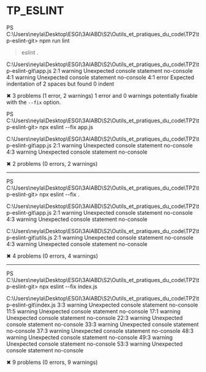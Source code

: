 # TP_ESLINT
PS C:\Users\neyla\Desktop\ESGI\3AIABD\S2\Outils_et_pratiques_du_code\TP2\tp-eslint-git> npm run lint

> eslint .


C:\Users\neyla\Desktop\ESGI\3AIABD\S2\Outils_et_pratiques_du_code\TP2\tp-eslint-git\app.js
  2:1  warning  Unexpected console statement                  no-console
  4:1  warning  Unexpected console statement                  no-console
  4:1  error    Expected indentation of 2 spaces but found 0  indent   

✖ 3 problems (1 error, 2 warnings)
  1 error and 0 warnings potentially fixable with the `--fix` option.

PS C:\Users\neyla\Desktop\ESGI\3AIABD\S2\Outils_et_pratiques_du_code\TP2\tp-eslint-git> npx eslint --fix app.js

C:\Users\neyla\Desktop\ESGI\3AIABD\S2\Outils_et_pratiques_du_code\TP2\tp-eslint-git\app.js
  2:1  warning  Unexpected console statement  no-console
  4:3  warning  Unexpected console statement  no-console

✖ 2 problems (0 errors, 2 warnings)


______________________________________________________________________________________________


PS C:\Users\neyla\Desktop\ESGI\3AIABD\S2\Outils_et_pratiques_du_code\TP2\tp-eslint-git> npx eslint --fix .

C:\Users\neyla\Desktop\ESGI\3AIABD\S2\Outils_et_pratiques_du_code\TP2\tp-eslint-git\app.js
  2:1  warning  Unexpected console statement  no-console
  4:3  warning  Unexpected console statement  no-console

C:\Users\neyla\Desktop\ESGI\3AIABD\S2\Outils_et_pratiques_du_code\TP2\tp-eslint-git\utils.js
  2:1  warning  Unexpected console statement  no-console
  4:3  warning  Unexpected console statement  no-console

✖ 4 problems (0 errors, 4 warnings)

________________________________________________________________________________________________________

PS C:\Users\neyla\Desktop\ESGI\3AIABD\S2\Outils_et_pratiques_du_code\TP2\tp-eslint-git> npx eslint --fix index.js

C:\Users\neyla\Desktop\ESGI\3AIABD\S2\Outils_et_pratiques_du_code\TP2\tp-eslint-git\index.js
   3:3  warning  Unexpected console statement  no-console
  11:5  warning  Unexpected console statement  no-console
  17:1  warning  Unexpected console statement  no-console
  22:3  warning  Unexpected console statement  no-console
  33:3  warning  Unexpected console statement  no-console
  37:3  warning  Unexpected console statement  no-console
  48:3  warning  Unexpected console statement  no-console
  49:3  warning  Unexpected console statement  no-console
  53:3  warning  Unexpected console statement  no-console

✖ 9 problems (0 errors, 9 warnings)